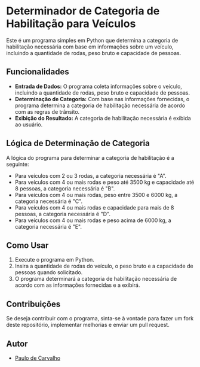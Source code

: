 # Determinador de Categoria de Habilitação para Veículos

Este é um programa simples em Python que determina a categoria de habilitação necessária com base em informações sobre um veículo, incluindo a quantidade de rodas, peso bruto e capacidade de pessoas.

## Funcionalidades

- **Entrada de Dados:** O programa coleta informações sobre o veículo, incluindo a quantidade de rodas, peso bruto e capacidade de pessoas.
- **Determinação de Categoria:** Com base nas informações fornecidas, o programa determina a categoria de habilitação necessária de acordo com as regras de trânsito.
- **Exibição do Resultado:** A categoria de habilitação necessária é exibida ao usuário.

## Lógica de Determinação de Categoria

A lógica do programa para determinar a categoria de habilitação é a seguinte:

- Para veículos com 2 ou 3 rodas, a categoria necessária é "A".
- Para veículos com 4 ou mais rodas e peso até 3500 kg e capacidade até 8 pessoas, a categoria necessária é "B".
- Para veículos com 4 ou mais rodas, peso entre 3500 e 6000 kg, a categoria necessária é "C".
- Para veículos com 4 ou mais rodas e capacidade para mais de 8 pessoas, a categoria necessária é "D".
- Para veículos com 4 ou mais rodas e peso acima de 6000 kg, a categoria necessária é "E".

## Como Usar

1. Execute o programa em Python.
2. Insira a quantidade de rodas do veículo, o peso bruto e a capacidade de pessoas quando solicitado.
3. O programa determinará a categoria de habilitação necessária de acordo com as informações fornecidas e a exibirá.

## Contribuições

Se deseja contribuir com o programa, sinta-se à vontade para fazer um fork deste repositório, implementar melhorias e enviar um pull request.

## Autor

- [Paulo de Carvalho](https://github.com/Paulo-de-Carvalhoo) 
